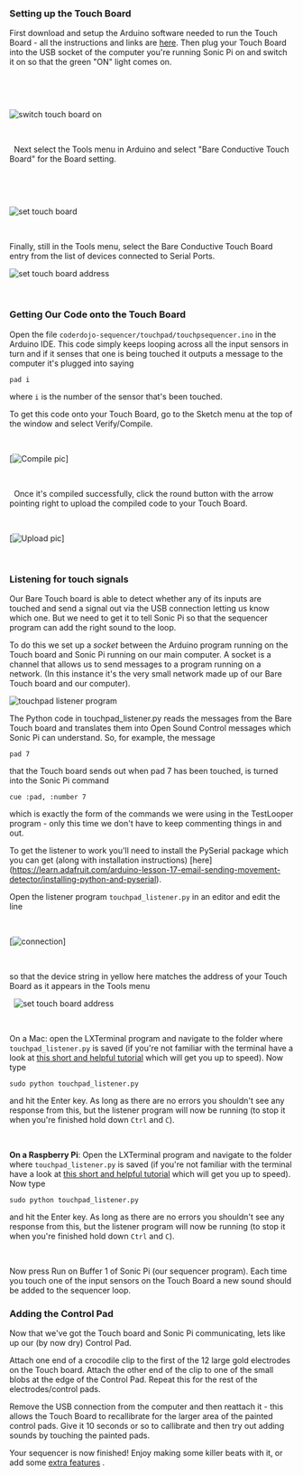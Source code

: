 ### Setting up the Touch Board

First download and setup the Arduino software needed to run the Touch Board - all the instructions and links are [here](http://www.bareconductive.com/make/setting-up-arduino-with-your-touch-board/).  Then plug your Touch Board into the USB socket of the computer you're running Sonic Pi on and switch it on so that the green "ON" light comes on.

&nbsp;

&nbsp;

![switch touch board on](http://glasgow.coderdojo.co/DigitalDJ/boardon.JPG)

&nbsp;

&nbsp;
Next select the Tools menu in Arduino and select "Bare Conductive Touch Board" for the Board setting.

&nbsp;

&nbsp;

![set touch board ](http://glasgow.coderdojo.co/DigitalDJ/setboard.png)
&nbsp;

&nbsp;


Finally, still in the Tools menu, select the Bare Conductive Touch Board entry from the list of devices connected to Serial Ports.

![set touch board address](http://glasgow.coderdojo.co/DigitalDJ/setboardaddr.png)
&nbsp;

&nbsp;

### Getting Our Code onto the Touch Board

Open the file `coderdojo-sequencer/touchpad/touchpsequencer.ino` in the Arduino IDE.  This code simply keeps looping across all the input sensors in turn and if it senses that one is being touched it outputs a message to the computer it's plugged into saying 

`pad i` 

where `i` is the number of the sensor that's been touched.

To get this code onto your Touch Board, go to the Sketch menu at the top of the window and select Verify/Compile. 
&nbsp;

&nbsp;

[![Compile pic](http://glasgow.coderdojo.co/DigitalDJ/compile.png)]

&nbsp;

&nbsp;
 Once it's compiled successfully, click the round button with the arrow pointing right to upload the compiled code to your Touch Board.
&nbsp;

&nbsp;

[![Upload pic](http://glasgow.coderdojo.co/DigitalDJ/upload.png)]
&nbsp;

&nbsp;
### Listening for touch signals

Our Bare Touch board is able to detect whether any of its inputs are touched and send a signal out via the USB connection letting us know which one.  But we need to get it to tell Sonic Pi so that the sequencer program can add the right sound to the loop.

To do this we set up a *socket* between the Arduino program running on the Touch board and Sonic Pi running on our main computer.  A socket is a channel that allows us to send messages to a program running on a network.  (In this instance it's the very small network made up of our Bare Touch board and our computer).


![touchpad listener program](http://glasgow.coderdojo.co/DigitalDJ/listener.png)

The Python code in touchpad_listener.py reads the messages from the Bare Touch board and translates them into Open Sound Control messages which Sonic Pi can understand.  So, for example, the message 

`pad 7` 

that the Touch board sends out when pad 7 has been touched, is turned into the Sonic Pi command 

`cue :pad, :number 7`

which is exactly the form of the commands we were using in the TestLooper program - only this time we don't have to keep commenting things in and out.

To get the listener to work you'll need to install the PySerial package which you can get (along with installation instructions) [here]
(https://learn.adafruit.com/arduino-lesson-17-email-sending-movement-detector/installing-python-and-pyserial).

Open the listener program `touchpad_listener.py` in an editor and edit the line 
&nbsp;

&nbsp;

[![connection](http://glasgow.coderdojo.co/DigitalDJ/listener_addr.png)]
&nbsp;

&nbsp;

so that the device string in yellow here matches the address of your Touch Board as it appears in the Tools menu
&nbsp;

&nbsp;
![set touch board address](http://glasgow.coderdojo.co/DigitalDJ/setboardaddr.png)

&nbsp;



On a Mac: open the LXTerminal program and navigate to the folder where `touchpad_listener.py` is saved (if you're not familiar with the terminal have a look at [this short and helpful tutorial](http://blog.teamtreehouse.com/introduction-to-the-mac-os-x-command-line) which will get you up to speed).  Now type 

`sudo python touchpad_listener.py` 

and hit the Enter key.  As long as there are no errors you shouldn't see any response from this, but the listener program will now be running (to stop it when you're finished hold down `Ctrl` and `C`).

&nbsp;



**On a Raspberry Pi**: Open the LXTerminal program and navigate to the folder where `touchpad_listener.py` is saved (if you're not familiar with the terminal have a look at [this short and helpful tutorial](https://www.raspberrypi.org/documentation/usage/terminal/) which will get you up to speed).  Now type 

`sudo python touchpad_listener.py` 

and hit the Enter key.  As long as there are no errors you shouldn't see any response from this, but the listener program will now be running (to stop it when you're finished hold down `Ctrl` and `C`).



&nbsp;



Now press Run on Buffer 1 of Sonic Pi (our sequencer program).  Each time you touch one of the input sensors on the Touch Board a new sound should be added to the sequencer loop.

### Adding the Control Pad

Now that we've got the Touch board and Sonic Pi communicating, lets like up our (by now dry) Control Pad.

Attach one end of a crocodile clip to the first of the 12 large gold electrodes on the Touch board.  Attach the other end of the clip to one of the small blobs at the edge of the Control Pad.  Repeat this for the rest of the electrodes/control pads.

Remove the USB connection from the computer and then reattach it - this allows the Touch Board to recallibrate for the larger area of the painted control pads.  Give it 10 seconds or so to callibrate and then try out adding sounds by touching the painted pads.

Your sequencer is now finished!  Enjoy making some killer beats with it, or add some [extra features](./Extras.md)
.



